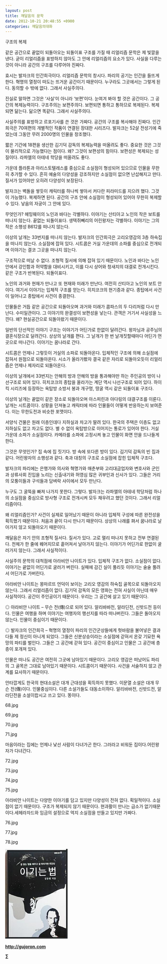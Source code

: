 ```yaml
---
layout: post
title: 깨달음의 문학
date: 2012-10-21 20:48:55 +0900
categories: 깨달음의대화
---
```

  


 구조의 복제

 같은 공간으로 끝없이 되돌아오는 되돌이표 구조를 가질 때 리얼리즘 문학은 제 빛깔을 낸다. 굳이 리얼리즘을 표방하지 않아도 그 안에 리얼리즘의 요소가 있다. 사실을 다루는 것이 아니라 공간의 구조를 다루어야 진짜다.

 효시는 발자크의 인간희극이다. 리얼리즘 문학의 창시다. 파리의 공기는 인간을 들뜨게 한다. 혁명의 열정이 떠도는 뜨거운 공간이기 때문이다. 누구라도 그곳에서는 그렇게 된다. 동의할 수 밖에 없다. 그래서 사실주의다.

 진실로 말하면 그것은 ‘사실’이 아니라 ‘보편’이다. 눈여겨 봐야 할 것은 공간이다. 그 공간의 복제능력이다. 구조주의는 보편주의다. 보편되면 통하고 통하므로 복제된다. 복제되면 닮는다. 닮으면 똑같다. 그래서 사실주의다.

 사실주의를 표방하고 르포기사를 쓴 것은 가짜다. 공간의 구조를 복사해야 진짜다. 인간희극은 70여편의 개별적인 작품이 연결된 장대한 시리즈다. 발자크는 52살 전성기에 죽었는데 그동안 무려 2000명의 인물을 창조했다.

 짧은 기간에 18편을 생산한 김기덕 감독의 복제능력을 떠올려도 좋다. 중요한 것은 그것이 물리적으로 가능했다는 점이다. 왜? 그것이 보편성의 힘이다. 보편성은 복제되는 성질이다. 라파엘의 아테네 학당을 떠올려도 좋다.

 가운데 플라톤과 아리스토텔레스를 중심으로 소실점이 형성되어 있으므로 인물을 무한히 추가할 수 있다. 흔히 예술의 다양성을 강조하지만 소실점이 없으면 난삽해지고 만다. 질서가 있어야만 오히려 다양성이 보장된다.

 발자크는 벽돌을 쌓듯이 캐릭터를 하나씩 쌓아서 커다란 피라미드를 지으려 했다. 그것이 가능했다. 복제하면 된다. 공간의 구조 안에 소실점이 형성되어 있어야 무한히 복제할 수 있다. 낳음의 자궁이 그 안에 있다.

 무엇인가? 헤밍웨이의 노인과 바다는 각별하다. 이야기는 산티아고 노인의 작은 보트를 떠나지 않는다. 끝없는 되돌이표다. 생텍쥐뻬리의 어린왕자는 각별하다. 이야기는 그의 작은 소행성 B612를 떠나지 않는다.

 이상의 날개는 33번지를 떠나지 않는다. 발자크의 인간희극은 고리오영감의 3층 하숙집을 떠나지 않는다. 소실점에 잡혀 있다. 시트콤은 거실 가운데의 소파를 중심으로 전개되며 이야기는 결코 그곳을 떠나지 않는다.

 구조적으로 떠날 수 없다. 조형적 질서에 의해 잡혀 있기 때문이다. 노인과 바다는 노인 안에서 강인함과 허약함을 대비시키고, 이를 다시 상어와 청새치의 대결로 전개시킨다. 같은 구조가 반복된다. 되돌이표다.

 노인의 과거와 현재가 만나고 또 현재와 미래가 만난다. 여전히 산티아고 노인의 보트 안이다. 여기서 이야기는 입체적 구조를 얻는다. 히치코크의 현기증과 같다. 종탑에서 사건이 일어나고 종탑에서 사건이 종결한다.

 인물들은 거듭 같은 공간으로 되돌아오며 과거와 미래가 콤파스의 두 다리처럼 다시 만난다. 수미일관이다. 그 이야기의 완결성이 보편성을 낳는다. 관객은 거기서 사실성을 느낀다. 왜? 현실공간으로 되돌아왔기 때문이다.

 일반의 단선적인 이야기 구조는 이야기가 어딘가로 한없이 달려간다. 왕자님과 공주님의 결혼식장으로 달려간다. 상상의 날개를 편다. 그 날개가 한 번 날개짓할때마다 어딘가 먼 곳으로 떠나간다. 이야기는 꿈나라로 간다.

 시트콤은 언제나 그렇듯이 거실의 소파로 되돌아온다. 입체적인 구조에 의해 소실점에 잡혀서 원점으로 되돌아온다. 시소가 올라가봤자 결국 같은 자리로 되돌아오듯이 리얼리즘은 언제나 제자리로 되돌아온다.

 이상의 날개에서 33번지는 안해의 방과 안해의 방을 통과해야만 하는 주인공의 방이 나선구조로 되어 있다. 히치코크의 종탑을 올라가는 계단 역시 나선구조로 되어 있다. 하이킥 시리즈에 등장하는 옥탑방 소방서 봉과 개구멍, 땅굴 역시 같은 되돌이표 구조다.

 이상의 날개는 끝없이 같은 장소로 되돌아오며 아스피린과 아다링의 대결구조를 이룬다. 날개는 시트콤이다. 상황을 던져놓고 캐릭터에 따라 인물들이 어떻게 반응하는지 보여준다. 이는 무한도전과 비슷한 포맷이다.

 서양식 건물은 원래 이층인데다 지하실과 차고가 딸려 있다. 한국의 주택은 이층도 없고 지하실도 없고 차고도 없다. 별 수 없이 옥탑방으로 이어지는 통로가 있어야 한다. 거실 가운데 소파가 소실점이다. 카메라를 소파에 고정시켜 놓고 인물이 화면 안을 드나들게 한다.

 그것은 무엇인가? 집 속에 집 짓기다. 방 속에 또다른 방이 있다. 김기덕 감독의 빈 집과 같다. 어린왕자의 소행성과 같다. 축과 대칭의 구조로 소실점에 잡힌 입체적 구조다.

 발자크의 파리에는 은행가와 의사와 혁명가와 매춘부와 고리대금업자와 변호사와 군인과 상류사회 진입을 노리는 신출내기와 허영심 많은 귀부인과 신사가 있다. 그들은 거리의 모퉁이들과 구석들과 담벼락 사이에서 모두 만난다.

 누구도 그 굴뚝을 빠져 나가지 못한다. 그렇다. 발자크는 라파엘의 아테네 학당처럼 하나의 소실점을 중심으로 방사형 구조로 전개시켜 모두 채우려고 했던 것이다. 그래서 리얼리즘이다.

 왜 리얼리즘인가? 사건이 실제로 일어났기 때문이 아니라 입체적 구성에 따른 완전성을 획득했기 때문이다. 처음과 끝이 다시 만나기 때문이다. 상상의 나래를 펴서 꿈나라로 날아가지 않고 되돌아오기 때문이다.

 깨달음은 자기 안의 조형적 질서다. 질서가 있다. 고로 멀리 떠나지 못하고 전부 연결된다. 전체가 한 줄에 꿰어지므로 흩어져서 날아가지 않는다. 이야기가 어딘가로 한없이 굴러가지 않는다. 그래서 사실적이다.

 사실주의 문학의 대척점에 아라비안 나이트가 있다. 입체적 구조가 없다. 소실점이 없다. 이야기는 끝없이 어딘가로 굴러가 버린다. 실패에 감긴 실이 풀리듯 이야기는 술술 풀려서 어딘가로 가버린다.



아라비안 나이트는 몽마르뜨 언덕이 보이는 고리오 영감의 하숙집 골목으로 되돌아오지 않는다. 그래서 리얼리즘이 없다. 김기덕 감독의 모든 영화는 전혀 사실이 아닌데 매우 사실적이다. 공간이 주인공이기 때문이다. 우리는 그 공간에 살고 있기 때문이다.



◎ 아라비안 나이트 – 무슨 전(傳)으로 되어 있다. 알리바바전, 알라딘전, 신밧드전 등이다. 인물은 여행을 하며 이야기는 여행자의 행선지를 따라 떠나버린다. 그들은 돌아오지 않는다. 인물이 중심이기 때문이다.

 ◎ 발자크의 인간희극 – 혁명의 열정이 파리의 인간군상들에게 헛바람을 불어넣은 결과 다들 제 정신이 아니게 되었다. 그들은 신분상승이라는 소실점에 갇혀서 온갖 기묘한 욕망의 파티를 벌인다. 그들은 그 공간에 갇혀 있다. 공간이 중심이고 인물은 그 공간에 층층이 포개져 있다.

 인물은 떠나도 공간은 여전히 그곳에 남아있기 때문이다. 고리오 영감은 떠났어도 파리의 그 골목은 그대로 남아있기 때문이다. 시트콤이기 때문이다. 사건을 서술하지 않고 관계를 묘사하기 때문이다.

 안타깝게도 한국의 현대소설은 대개 근대성을 획득하지 못했다. 이문열 소설은 대개 무슨 전(傳)이다. 인물중심이다. 다른 소설가들도 대동소이하다. 알리바바전, 신밧드전, 알라딘전을 소설이랍시고 쓰고 있다. 똥이다.



68.jpg

69.jpg

70.jpg

71.jpg

마음이라는 집에는 언제나 낯선 사람이 다녀가곤 한다. 그러라고 비워둔 집이다.어린왕자가 다녀간다.

  


72.jpg

73.jpg

74.jpg

75.jpg

아라비안 나이트는 다양한 이야기를 담고 있지만 다양성이 전혀 없다. 획일적이다. 소실점이 없기 때문이다. 구조가 복제되지 않기 때문이다. 현과활이 만나는 급소가 없기때문이다.세헤라자드와 임금의 설정으로 억지 소실점을 만들고 있지만 가짜다.



76.jpg

77.jpg

78.jpg

  


  


<a href="?mid=WaytoWin" target="_self" style="color: rgb(51, 51, 51); "><img src="files/attach/images/199/290/248/123456.JPG" alt="0.JPG" title="0.JPG" width="200" height="287" rel="xe_gallery" style="border: 0px; " /></a>







**<a href="http://gujoron.com/" target="_blank" style="color: rgb(51, 51, 51); ">http://gujoron.com</a>**  


**∑**
